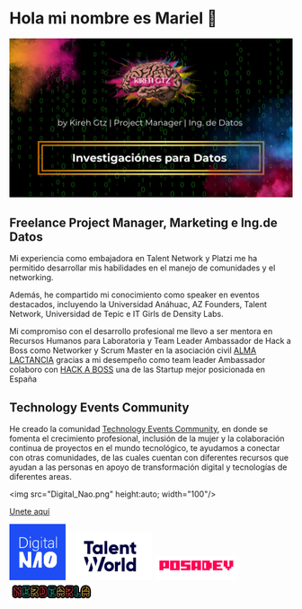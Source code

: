 # Hola mi nombre es Mariel 👋

<div>
  <img src="portada.png" height:auto; width="650"/>
</div>

## Freelance Project Manager, Marketing e Ing.de Datos 

Mi experiencia como embajadora en Talent Network y Platzi me ha permitido desarrollar mis
habilidades en el manejo de comunidades y el networking. 

Además, he compartido mi conocimiento como speaker en eventos destacados, incluyendo la Universidad Anáhuac, 
AZ Founders, Talent Network, Universidad de Tepic e IT Girls de Density Labs. 

Mi compromiso con el desarrollo profesional me llevo a ser mentora en Recursos Humanos para 
Laboratoria y Team Leader Ambassador de Hack a Boss como Networker y Scrum Master en 
la asociación civil [ALMA LACTANCIA](https://alma-lactancia-web3.vercel.app/)
gracias a mi desempeño como team leader Ambassador colaboro con 
[HACK A BOSS](https://www.hackaboss.com/) una de las Startup mejor posicionada en España 

## Technology Events Community

He creado la comunidad [Technology Events Community](https://technologyeventscommunity.wordpress.com/), 
en donde se fomenta el crecimiento profesional, inclusión de la mujer y la colaboración continua de 
proyectos en el mundo tecnológico, te ayudamos a conectar con otras comunidades, de las cuales cuentan con diferentes recursos que ayudan a las personas en apoyo de transformación digital y tecnologías de diferentes areas.

<img src="Digital_Nao.png" height:auto; width="100"/>

[Unete aquí](https://t.me/+IK-2Of-y7tphN2Ix)
<div>
  <img src="Digital_Nao.png" height:auto; width="100"/>
  <img src="talent_world.png" height:auto; width="150"/>
   <img src="posadev-logo.png" height:auto; width="150"/>
   <img src="OIP (6).png" height:auto; width="150"/>
</div>

<!--
**Marielgtz/Marielgtz** is a ✨ _special_ ✨ repository because its `README.md` (this file) appears on your GitHub profile.

Here are some ideas to get you started:

- 🔭 I’m currently working on ...
- 🌱 I’m currently learning ...
- 👯 I’m looking to collaborate on ...
- 🤔 I’m looking for help with ...
- 💬 Ask me about ...
- 📫 How to reach me: ...
- 😄 Pronouns: ...
- ⚡ Fun fact: ...
-->
